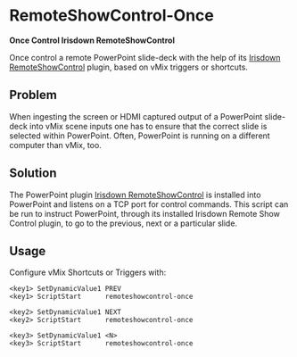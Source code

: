
RemoteShowControl-Once
======================

**Once Control Irisdown RemoteShowControl**

Once control a remote PowerPoint slide-deck with the help of its
[Irisdown RemoteShowControl](https://www.irisdown.co.uk/rsc.html)
plugin, based on vMix triggers or shortcuts.

Problem
-------

When ingesting the screen or HDMI captured output of a PowerPoint
slide-deck into vMix scene inputs one has to ensure that the correct
slide is selected within PowerPoint. Often, PowerPoint is running on a
different computer than vMix, too.

Solution
--------

The PowerPoint plugin [Irisdown
RemoteShowControl](https://www.irisdown.co.uk/rsc.html) is installed
into PowerPoint and listens on a TCP port for control commands. This
script can be run to instruct PowerPoint, through its installed Irisdown
Remote Show Control plugin, to go to the previous, next or a particular
slide.

Usage
-----

Configure vMix Shortcuts or Triggers with:

    <key1> SetDynamicValue1 PREV
    <key1> ScriptStart      remoteshowcontrol-once

    <key2> SetDynamicValue1 NEXT
    <key2> ScriptStart      remoteshowcontrol-once

    <key3> SetDynamicValue1 <N>
    <key3> ScriptStart      remoteshowcontrol-once

